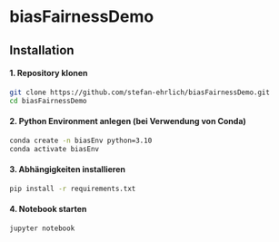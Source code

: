 # biasFairnessDemo

## Installation

#### 1. Repository klonen

```bash
git clone https://github.com/stefan-ehrlich/biasFairnessDemo.git
cd biasFairnessDemo  
```

#### 2. Python Environment anlegen (bei Verwendung von Conda)

```bash
conda create -n biasEnv python=3.10
conda activate biasEnv
```

#### 3. Abhängigkeiten installieren

```bash
pip install -r requirements.txt
```

#### 4. Notebook starten

```bash
jupyter notebook
```
